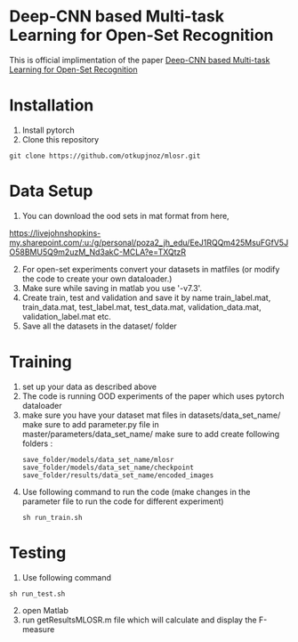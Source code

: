 # Deep-CNN based Multi-task Learning for Open-Set Recognition

This is official implimentation of the paper   [Deep-CNN based Multi-task Learning for Open-Set Recognition](https://arxiv.org/pdf/1903.03161.pdf)

# Installation
1. Install pytorch
2. Clone this repository
  ```Shell
  git clone https://github.com/otkupjnoz/mlosr.git
  ```

# Data Setup
1. You can download the ood sets in mat format from here, 

https://livejohnshopkins-my.sharepoint.com/:u:/g/personal/poza2_jh_edu/EeJ1RQQm425MsuFGfV5JO58BMU5Q9m2uzM_Nd3akC-MCLA?e=TXQtzR

2. For open-set experiments convert your datasets in matfiles (or modify the code to create your own dataloader.)
3. Make sure while saving in matlab you use '-v7.3'.
4. Create train, test and validation and save it by name 
   train_label.mat, train_data.mat, test_label.mat, test_data.mat, validation_data.mat, validation_label.mat etc.
5. Save all the datasets in the dataset/ folder

# Training
1. set up your data as described above
2. The code is running OOD experiments of the paper which uses pytorch dataloader
3. make sure you have your dataset mat files in datasets/data_set_name/
   make sure to add parameter.py file in master/parameters/data_set_name/
   make sure to add create following folders :
   ```Shell
   save_folder/models/data_set_name/mlosr
   save_folder/models/data_set_name/checkpoint
   save_folder/results/data_set_name/encoded_images
   ```
4. Use following command to run the code (make changes in the parameter file to run the code for different experiment)
   ```Shell
   sh run_train.sh
   ```
  
# Testing
1. Use following command
  ```Shell
  sh run_test.sh
  ```
2. open Matlab
3. run getResultsMLOSR.m file which will calculate and display the F-measure


